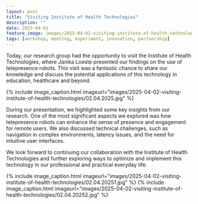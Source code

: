 ```yaml
---
layout: post
title: "Visiting Institute of Health Technologies"
description: ""
date: 2025-04-02
feature_image: images/2025-04-02-visiting-institute-of-health-technologies/02.04.20254.jpg
tags: [workshop, meeting, experiment, innovation, partnership]
---
```

Today, our research group had the opportunity to visit the Institute of Health Technologies, where Janika Loeste presented our findings on the use of telepresence robots. This visit was a fantastic chance to share our knowledge and discuss the potential applications of this technology in education, healthcare and beyond.

<!--more-->

{% include image_caption.html imageurl="images/2025-04-02-visiting-institute-of-health-technologies/02.04.2025.jpg" %}

During our presentation, we highlighted some key insights from our research. One of the most significant aspects we explored was how telepresence robots can enhance the sense of presence and engagement for remote users. We also discussed technical challenges, such as navigation in complex environments, latency issues, and the need for intuitive user interfaces. 

We look forward to continuing our collaboration with the Institute of Health Technologies and further exploring ways to optimize and implement this technology in our professional and practical everyday life.

{% include image_caption.html imageurl="images/2025-04-02-visiting-institute-of-health-technologies/02.04.20251.jpg" %}
{% include image_caption.html imageurl="images/2025-04-02-visiting-institute-of-health-technologies/02.04.20252.jpg" %}